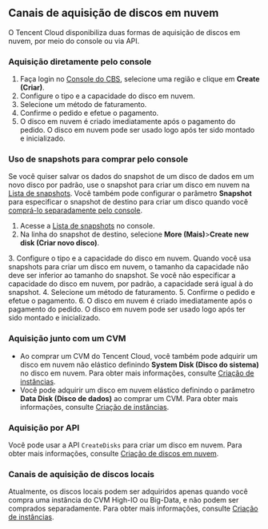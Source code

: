 ## Canais de aquisição de discos em nuvem

O Tencent Cloud disponibiliza duas formas de aquisição de discos em nuvem, por meio do console ou via API. 


### Aquisição diretamente pelo console[](id:CreateDisk)
1. Faça login no [Console do CBS](https://console.cloud.tencent.com/cvm/cbs), selecione uma região e clique em **Create (Criar)**.
2. Configure o tipo e a capacidade do disco em nuvem.
3. Selecione um método de faturamento.
4. Confirme o pedido e efetue o pagamento.
5. O disco em nuvem é criado imediatamente após o pagamento do pedido. O disco em nuvem pode ser usado logo após ter sido montado e inicializado.

### Uso de snapshots para comprar pelo console
Se você quiser salvar os dados do snapshot de um disco de dados em um novo disco por padrão, use o snapshot para criar um disco em nuvem na [Lista de snapshots](https://console.cloud.tencent.com/cvm/snapshot). Você também pode configurar o parâmetro **Snapshot** para especificar o snapshot de destino para criar um disco quando você [comprá-lo separadamente pelo console](#CreateDisk).
1. Acesse a [Lista de snapshots](https://console.cloud.tencent.com/cvm/snapshot) no console.
2. Na linha do snapshot de destino, selecione **More (Mais)**>**Create new disk (Criar novo disco)**.
<dx-alert infotype="explain" title="">
3. Configure o tipo e a capacidade do disco em nuvem.
Quando você usa snapshots para criar um disco em nuvem, o tamanho da capacidade não deve ser inferior ao tamanho do snapshot. Se você não especificar a capacidade do disco em nuvem, por padrão, a capacidade será igual à do snapshot.
</dx-alert>
4. Selecione um método de faturamento.
5. Confirme o pedido e efetue o pagamento.
6. O disco em nuvem é criado imediatamente após o pagamento do pedido. O disco em nuvem pode ser usado logo após ter sido montado e inicializado.

### Aquisição junto com um CVM
- Ao comprar um CVM do Tencent Cloud, você também pode adquirir um disco em nuvem não elástico definindo **System Disk (Disco do sistema)** no disco em nuvem. Para obter mais informações, consulte [Criação de instâncias](https://intl.cloud.tencent.com/document/product/213/4855).
- Você pode adquirir um disco em nuvem elástico definindo o parâmetro **Data Disk (Disco de dados)** ao comprar um CVM. Para obter mais informações, consulte [Criação de instâncias](https://intl.cloud.tencent.com/document/product/213/4855).

### Aquisição por API
Você pode usar a API `CreateDisks` para criar um disco em nuvem. Para obter mais informações, consulte [Criação de discos em nuvem](https://intl.cloud.tencent.com/document/product/362/16312).

### Canais de aquisição de discos locais
Atualmente, os discos locais podem ser adquiridos apenas quando você compra uma instância do CVM High-IO ou Big-Data, e não podem ser comprados separadamente. Para obter mais informações, consulte [Criação de instâncias](https://intl.cloud.tencent.com/document/product/213/4855).

